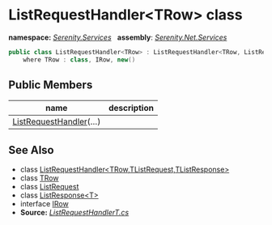 # ListRequestHandler&lt;TRow&gt; class
**namespace:** *[Serenity.Services](../README.md#serenity.services-namespace)*   **assembly**: *[Serenity.Net.Services](../README.md)*

```csharp
public class ListRequestHandler<TRow> : ListRequestHandler<TRow, ListRequest, ListResponse<TRow>>
    where TRow : class, IRow, new()
```

## Public Members

| name | description |
| --- | --- |
| [ListRequestHandler](ListRequestHandler-1/ListRequestHandler.md)(…) |  |

## See Also

* class [ListRequestHandler&lt;TRow,TListRequest,TListResponse&gt;](ListRequestHandler-3.md)
* class [TRow](../Serenity.Net.Services/ListRequestHandler-1.TRow.md)
* class [ListRequest](ListRequest.md)
* class [ListResponse&lt;T&gt;](ListResponse-1.md)
* interface [IRow](../Serenity.Net.Entity/../Serenity.Data/IRow.md)
* **Source:** *[ListRequestHandlerT.cs](https://github.com/serenity-is/Serenity/blob/master/src/Serenity.Net.Services/RequestHandlers/List/ListRequestHandlerT.cs)*